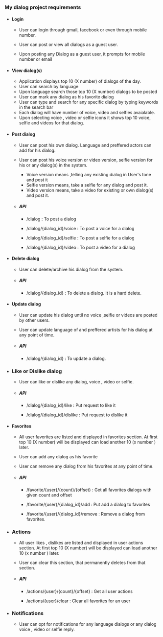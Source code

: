 ### My dialog project requirements

- ####  Login

    -  User can login through gmail, facebook or even through mobile number.

    -  User can post or view all dialogs as a guest user.

    -  Upon posting any Dialog as a guest user, it prompts for mobile number or email

- ####  View dialog(s)

    - Application displays top 10 (X number) of dialogs of the day.
    - User can search by language
    - Upon language search those top 10 (X number) dialogs to be posted
    - User can mark any dialog as his favorite dialog
    - User can type and search for any specific dialog by typing keywords in the search bar
    - Each dialog will have number of voice, video and selfies avaialable.
    - Upon selecting voice , video or selfie icons it shows top 10 voice, selfie and videos for that dialog.


- ####  Post dialog  

    - User can post his own dialog. Language and preffered actors can add for his dialog.
    - User can post his voice version or video version, selfie version for his or any dialog(s) in the system.
        - Voice version means ,telling any existing dialog in User's tone and post it
        - Selfie version means, take a selfie for any dialog and post it.
        - Video version means, take a video for existing or own dialog(s) and post it.

    - ##### API

        - /dialog : To post a dialog

        - /dialog/{dialog_id}/voice :   To post a voice for a dialog

        - /dialog/{dialog_id}/selfie : To post a selfie for a dialog

        - /dialog/{dialog_id}/video : To post a video for a dialog

- ####  Delete dialog
    
    - User can delete/archive his dialog from the system.

    - ##### API

        - /dialog/{dialog_id} : To delete a dialog. It is a hard delete.

- ####  Update dialog

    - User can update his dialog until no voice ,selfie or videos are posted by other users.

    - User can update language of and preffered artists for his dialog at any point of time.

     - ##### API

        - /dialog/{dialog_id} : To update a dialog.

- ### Like or Dislike dialog

    - User can like or dislike any dialog, voice , video or selfie.

    - ##### API

        - /dialog/{dialog_id}/like  : Put request to like it

        - /dialog/{dialog_id}/dislike : Put request to dislike it

- ####  Favorites

    - All user favorites are listed and displayed in favorites section. At first top 10 (X number) will be displayed can load another 10 (x number ) later.
    
    - User can add any dialog as his favorite

    - User can remove any dialog from his favorites at any point of time.

     - ##### API

        - /favorite/{user}/{count}/{offset}  : Get all favorites dialogs with given count and offset

        - /favorite/{user}/{dialog_id}/add : Put add a dialog to favorites

        - /favorite/{user}/{dialog_id}/remove : Remove a dialog from favorites.

- ### Actions

    - All user likes , dislikes are listed and displayed in user actions section. At first top 10 (X number) will be displayed can load another 10 (x number ) later.
    - User can clear this section, that permanently deletes from that section.

    - ##### API

        - /actions/{user}/{count}/{offset} : Get all user actions
       
        - /actions/{user}/clear : Clear all favorites for an user

- ### Notifications

    - User can opt for notifications for any language dialogs or any dialog voice , video or selfie reply.
